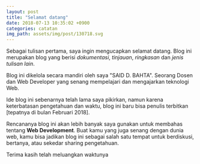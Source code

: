 ```yaml
---
layout: post
title: "Selamat datang"
date: 2018-07-13 10:35:02 +0900
categories: catatan
img_path: assets/img/post/130718.svg
---
```


Sebagai tulisan pertama, saya ingin mengucapkan selamat datang. Blog ini merupakan blog yang berisi _dokumentasi_, _tinjauan_, _ringkasan_ dan _jenis tulisan lain_. 

Blog ini dikelola secara mandiri oleh saya "SAID D. BAHTA". Seorang Dosen dan Web Developer yang senang mempelajari dan mengajarkan teknologi Web. 

Ide blog ini sebenarnya telah lama saya pikirkan, namun karena keterbatasan pengetahuan dan waktu, blog ini baru bisa penulis terbitkan [tepatnya di bulan Februari 2018].  

Rencananya blog ini akan lebih banyak saya gunakan untuk membahas tentang __Web Development__. Buat kamu yang juga senang dengan dunia web, kamu bisa jadikan blog ini sebagai salah satu tempat untuk berdiskusi, bertanya, atau sekedar sharing pengetahuan.  

Terima kasih telah meluangkan waktunya